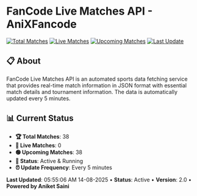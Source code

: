 # FanCode Live Matches API - AniXFancode

[![Total Matches](https://img.shields.io/badge/Total%20Matches-38-blue)](https://github.com/AniketSainiOp/AniXFancode)
[![Live Matches](https://img.shields.io/badge/Live%20Matches-0-red)](https://github.com/AniketSainiOp/AniXFancode)
[![Upcoming Matches](https://img.shields.io/badge/Upcoming%20Matches-38-green)](https://github.com/AniketSainiOp/AniXFancode)
[![Last Update](https://img.shields.io/badge/Last%20Update-05%3A55%3A06%20AM%2014-08-2025-orange)](https://github.com/AniketSainiOp/AniXFancode)

## 📋 About

FanCode Live Matches API is an automated sports data fetching service that provides real-time match information in JSON format with essential match details and tournament information. The data is automatically updated every 5 minutes.

## 📊 Current Status

- **🏆 Total Matches**: 38
- **🔴 Live Matches**: 0
- **🟢 Upcoming Matches**: 38
- **📡 Status**: Active & Running
- **⏰ Update Frequency**: Every 5 minutes

**Last Updated**: 05:55:06 AM 14-08-2025 • **Status**: Active • **Version**: 2.0 • **Powered by Aniket Saini**
